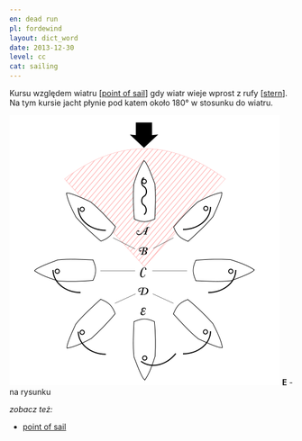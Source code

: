 ```yaml
---
en: dead run
pl: fordewind
layout: dict_word
date: 2013-12-30
level: cc
cat: sailing
---
```


Kursu względem wiatru [[point of sail](/dict/point-of-sail.html)] gdy wiatr wieje wprost z rufy [[stern](/dict/stern.html)].  
Na tym kursie jacht płynie pod katem około 180° w stosunku do wiatru.

![point of sail](/img/dict/points_of_sail.png)
**E** - na rysunku

*zobacz też:*

* [point of sail](/dict/point-of-sail.html)